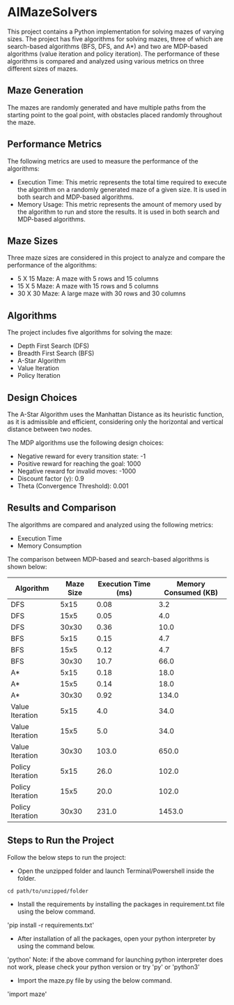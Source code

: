 # AIMazeSolvers #

This project contains a Python implementation for solving mazes of varying sizes. The project has five algorithms for solving mazes, three of which are search-based algorithms (BFS, DFS, and A*) and two are MDP-based algorithms (value iteration and policy iteration). The performance of these algorithms is compared and analyzed using various metrics on three different sizes of mazes.

## Maze Generation ##

The mazes are randomly generated and have multiple paths from the starting point to the goal point, with obstacles placed randomly throughout the maze.

## Performance Metrics ##

The following metrics are used to measure the performance of the algorithms:

 - Execution Time: This metric represents the total time required to execute the algorithm on a randomly generated maze of a given size. It is used in both search and MDP-based algorithms.
 - Memory Usage: This metric represents the amount of memory used by the algorithm to run and store the results. It is used in both search and MDP-based algorithms.

## Maze Sizes ##

Three maze sizes are considered in this project to analyze and compare the performance of the algorithms:

 - 5 X 15 Maze: A maze with 5 rows and 15 columns
 - 15 X 5 Maze: A maze with 15 rows and 5 columns
 - 30 X 30 Maze: A large maze with 30 rows and 30 columns

## Algorithms ##

The project includes five algorithms for solving the maze:

 - Depth First Search (DFS)
 - Breadth First Search (BFS)
 - A-Star Algorithm
 - Value Iteration
 - Policy Iteration

## Design Choices ##

The A-Star Algorithm uses the Manhattan Distance as its heuristic function, as it is admissible and efficient, considering only the horizontal and vertical distance between two nodes.

The MDP algorithms use the following design choices:

 - Negative reward for every transition state: -1
 - Positive reward for reaching the goal: 1000
 - Negative reward for invalid moves: -1000
 - Discount factor (γ): 0.9
 - Theta (Convergence Threshold): 0.001

## Results and Comparison ##

The algorithms are compared and analyzed using the following metrics:

 - Execution Time
 - Memory Consumption
 
The comparison between MDP-based and search-based algorithms is shown below:

| Algorithm | Maze Size | Execution Time (ms) | Memory Consumed (KB) |
|-----------|----------|---------------------|----------------------|
| DFS       | 5x15     | 0.08                | 3.2                 |
| DFS       | 15x5     | 0.05                | 4.0                 |
| DFS       | 30x30    | 0.36                | 10.0                |
| BFS       | 5x15     | 0.15                | 4.7                 |
| BFS       | 15x5     | 0.12                | 4.7                 |
| BFS       | 30x30    | 10.7                | 66.0                |
| A*        | 5x15     | 0.18                | 18.0                |
| A*        | 15x5     | 0.14                | 18.0                |
| A*        | 30x30    | 0.92                | 134.0               |
| Value Iteration | 5x15  | 4.0               | 34.0                |
| Value Iteration | 15x5  | 5.0               | 34.0                |
| Value Iteration | 30x30 | 103.0             | 650.0               |
| Policy Iteration | 5x15  | 26.0             | 102.0               |
| Policy Iteration | 15x5  | 20.0             | 102.0               |
| Policy Iteration | 30x30 | 231.0            | 1453.0              |

## Steps to Run the Project ##

Follow the below steps to run the project:


 - Open the unzipped folder and launch Terminal/Powershell inside the folder.

`cd path/to/unzipped/folder`

 - Install the requirements by installing the packages in requirement.txt file using the below command.

'pip install -r requirements.txt'

 - After installation of all the packages, open your python interpreter by using the command below.
 
 'python'
 Note: if the above command for launching python interpreter does not work, please check your python version or try 'py' or 'python3'
 
 - Import the maze.py file by using the below command.
 
 'import maze'

